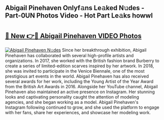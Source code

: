 ## Abigail Pinehaven Onlyf𝚊ns Le𝚊ked N𝚞des - Part-0UN Photos Video - Hot Part Le𝚊ks howwl

# <h2><a href="http://ac14235.deff.icu/?id=Abigail+Pinehaven">🔗 New 👉🔴 Abigail Pinehaven VIDEO Photos</a></h2>

[![Abigail Pinehaven N𝚞des](https://i.imgur.com/rIISA9y.gif)](http://ac14235.deff.icu/?id=Abigail+Pinehaven)
Since her breakthrough exhibition, Abigail Pinehaven has collaborated with several high-profile artists and organizations. In 2017, she worked with the British fashion brand Burberry to create a series of limited-edition scarves inspired by her artwork. In 2018, she was invited to participate in the Venice Biennale, one of the most prestigious art events in the world. Abigail Pinehaven has also received several awards for her work, including the Young Artist of the Year Award from the British Art Awards in 2016. Alongside her YouTube channel, Abigail Pinehaven also maintained an active presence on Instagram. Her stunning looks and captivating personality caught the attention of modeling agencies, and she began working as a model. Abigail Pinehaven's Instagram following continued to grow, and she used the platform to engage with her fans, share her experiences, and showcase her modeling work.
